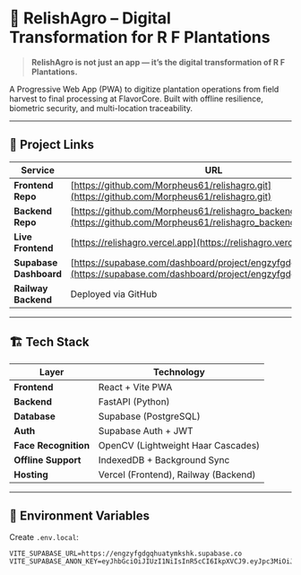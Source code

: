# 🌱 RelishAgro – Digital Transformation for R F Plantations

> **RelishAgro is not just an app — it’s the digital transformation of R F Plantations.**

A Progressive Web App (PWA) to digitize plantation operations from field harvest to final processing at FlavorCore. Built with offline resilience, biometric security, and multi-location traceability.

---

## 🔗 Project Links

| Service | URL |
|--------|-----|
| **Frontend Repo** | [https://github.com/Morpheus61/relishagro.git](https://github.com/Morpheus61/relishagro.git) |
| **Backend Repo** | [https://github.com/Morpheus61/relishagro_backend.git](https://github.com/Morpheus61/relishagro_backend.git) |
| **Live Frontend** | [https://relishagro.vercel.app](https://relishagro.vercel.app) |
| **Supabase Dashboard** | [https://supabase.com/dashboard/project/engzyfgdgqhuatymkshk](https://supabase.com/dashboard/project/engzyfgdgqhuatymkshk) |
| **Railway Backend** | Deployed via GitHub |

---

## 🏗️ Tech Stack

| Layer | Technology |
|------|------------|
| **Frontend** | React + Vite PWA |
| **Backend** | FastAPI (Python) |
| **Database** | Supabase (PostgreSQL) |
| **Auth** | Supabase Auth + JWT |
| **Face Recognition** | OpenCV (Lightweight Haar Cascades) |
| **Offline Support** | IndexedDB + Background Sync |
| **Hosting** | Vercel (Frontend), Railway (Backend) |

---

## 🔐 Environment Variables

Create `.env.local`:

```env
VITE_SUPABASE_URL=https://engzyfgdgqhuatymkshk.supabase.co
VITE_SUPABASE_ANON_KEY=eyJhbGciOiJIUzI1NiIsInR5cCI6IkpXVCJ9.eyJpc3MiOiJzdXBhYmFzZSIsInJlZiI6ImVuZ3p5ZmdkZ3FodWF0eW1rc2hrIiwicm9sZSI6ImFub24iLCJpYXQiOjE3NTc2MzQ5OTQsImV4cCI6MjA3MzIxMDk5NH0.MKnrO7Zi7bfqGq8yl0taItXcU8rnl0zhsqXr7htOrEY
